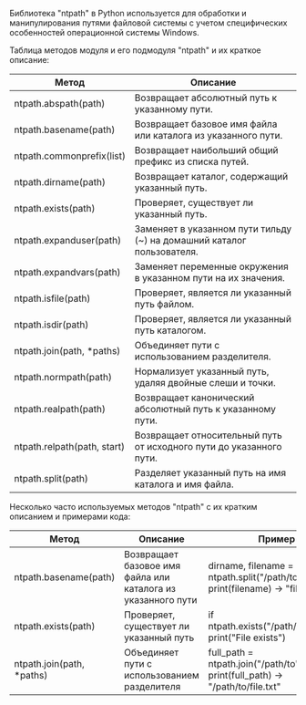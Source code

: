 <p>Библиотека "ntpath" в Python используется для обработки и манипулирования путями файловой системы
с учетом специфических особенностей операционной системы Windows.</p>
<p>Таблица методов модуля и его подмодуля "ntpath" и их краткое описание:</p>
<table>
<thead>
<tr>
<th>Метод</th>
<th>Описание</th>
</tr>
</thead>
<tbody>
<tr>
<td>ntpath.abspath(path)</td>
<td>Возвращает абсолютный путь к указанному пути.</td>
</tr>
<tr>
<td>ntpath.basename(path)</td>
<td>Возвращает базовое имя файла или каталога из указанного пути.</td>
</tr>
<tr>
<td>ntpath.commonprefix(list)</td>
<td>Возвращает наибольший общий префикс из списка путей.</td>
</tr>
<tr>
<td>ntpath.dirname(path)</td>
<td>Возвращает каталог, содержащий указанный путь.</td>
</tr>
<tr>
<td>ntpath.exists(path)</td>
<td>Проверяет, существует ли указанный путь.</td>
</tr>
<tr>
<td>ntpath.expanduser(path)</td>
<td>Заменяет в указанном пути тильду (~) на домашний каталог пользователя.</td>
</tr>
<tr>
<td>ntpath.expandvars(path)</td>
<td>Заменяет переменные окружения в указанном пути на их значения.</td>
</tr>
<tr>
<td>ntpath.isfile(path)</td>
<td>Проверяет, является ли указанный путь файлом.</td>
</tr>
<tr>
<td>ntpath.isdir(path)</td>
<td>Проверяет, является ли указанный путь каталогом.</td>
</tr>
<tr>
<td>ntpath.join(path, *paths)</td>
<td>Объединяет пути с использованием разделителя.</td>
</tr>
<tr>
<td>ntpath.normpath(path)</td>
<td>Нормализует указанный путь, удаляя двойные слеши и точки.</td>
</tr>
<tr>
<td>ntpath.realpath(path)</td>
<td>Возвращает канонический абсолютный путь к указанному пути.</td>
</tr>
<tr>
<td>ntpath.relpath(path, start)</td>
<td>Возвращает относительный путь от исходного пути до указанного пути.</td>
</tr>
<tr>
<td>ntpath.split(path)</td>
<td>Разделяет указанный путь на имя каталога и имя файла.</td>
</tr>
</tbody>
</table>
<p>Несколько часто используемых методов "ntpath" с их кратким описанием и примерами кода:</p>
<table>
<thead>
<tr>
<th>Метод</th>
<th>Описание</th>
<th>Пример</th>
</tr>
</thead>
<tbody>
<tr>
<td>ntpath.basename(path)</td>
<td>Возвращает базовое имя файла или каталога из указанного пути</td>
<td>dirname, filename = ntpath.split("/path/to/file.txt") print(filename) -&gt; "file.txt"</td>
</tr>
<tr>
<td>ntpath.exists(path)</td>
<td>Проверяет, существует ли указанный путь</td>
<td>if ntpath.exists("/path/to/file.txt"): print("File exists")</td>
</tr>
<tr>
<td>ntpath.join(path, *paths)</td>
<td>Объединяет пути с использованием разделителя</td>
<td>full_path = ntpath.join("/path/to", "file.txt") print(full_path) -&gt; "/path/to/file.txt"</td>
</tr>
</tbody>
</table>